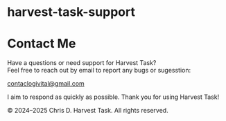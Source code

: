 # harvest-task-support
# Contact Me

Have a questions or need support for Harvest Task?  
Feel free to reach out by email to report any bugs or sugesstion:

[contaclogivital@gmail.com](mailto:contaclogivital@gmail.com)

I aim to respond as quickly as possible. Thank you for using Harvest Task!

© 2024–2025 Chris D. Harvest Task. All rights reserved.
